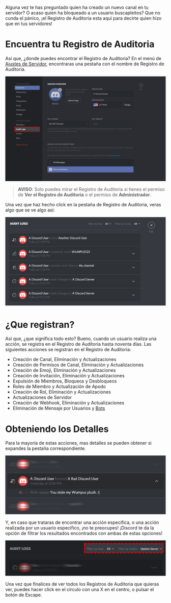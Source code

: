 <!-- TITLE: [ES] Registro de Auditoria -->
<!-- SUBTITLE: Información sobre el Registro de Auditoria de Discord -->

Alguna vez te has preguntado quien ha creado un nuevo canal en tu servidor? O acaso quien ha bloqueado a un usuario buscapleitos? Que no cunda el pánico, ¡el Registro de Auditoria esta aquí para decirte quien hizo que en tus servidores!

# Encuentra tu Registro de Auditoria
Así que, ¿donde puedes encontrar el Registro de Auditoria? En el menú de [Ajustes de Servidor](/server-settings), encontraras una pestaña con el nombre de Registro de Auditoria.

![Audit Logs 2](/uploads/audit-logs/audit-logs-2.png "Audit Logs 2")

> **AVISO**: Solo puedes mirar el Registro de Auditoria si tienes el permiso de **Ver el Registro de Auditoria** o el permiso de **Administrador**.

Una vez que haz hecho click en la pestaña de Registro de Auditoria, veras algo que se ve algo así:

![Audit Logs 3](/uploads/audit-logs/audit-logs-3.png "Audit Logs 3")

# ¿Que registran?

Así que, ¿que significa todo esto? Bueno, cuando un usuario realiza una acción, se registra en el Registro de Auditoria hasta noventa días. Las siguientes acciones se registran en el Registro de Auditoria:

* Creación de Canal, Eliminación y Actualizaciones
* Creación de Permisos de Canal, Eliminación y Actualizaciones
* Creación de Emoji, Eliminación y Actualizaciones
* Creación de Invitación, Eliminación y Actualizaciones
* Expulsión de Miembros, Bloqueos y Desbloqueos
* Roles de Miembro y Actualización de Apodo
* Creación de Rol, Eliminación y Actualizaciones
* Actualizaciones de Servidor
* Creación de Webhook, Eliminación y Actualizaciones
* Eliminación de Mensaje por Usuarios y [Bots](/bots)


# Obteniendo los Detalles
Para la mayoría de estas acciones, mas detalles se pueden obtener si expandes la pestaña correspondiente.

![Audit Logs 1](/uploads/audit-logs/audit-logs-1.png "Audit Logs 1")

Y, en caso que trataras de encontrar una acción especifica, o una acción realizada por un usuario especifico, ¡no te preocupes! ¡Discord te da la opción de filtrar los resultados encontrados con ambas de estas opciones!

![Audit Logs 4](/uploads/audit-logs/audit-logs-4.png "Audit Logs 4")

Una vez que finalices de ver todos los Registros de Auditoria que quieras ver, puedes hacer click en el circulo con una X en el centro, o pulsar el botón de Escape.